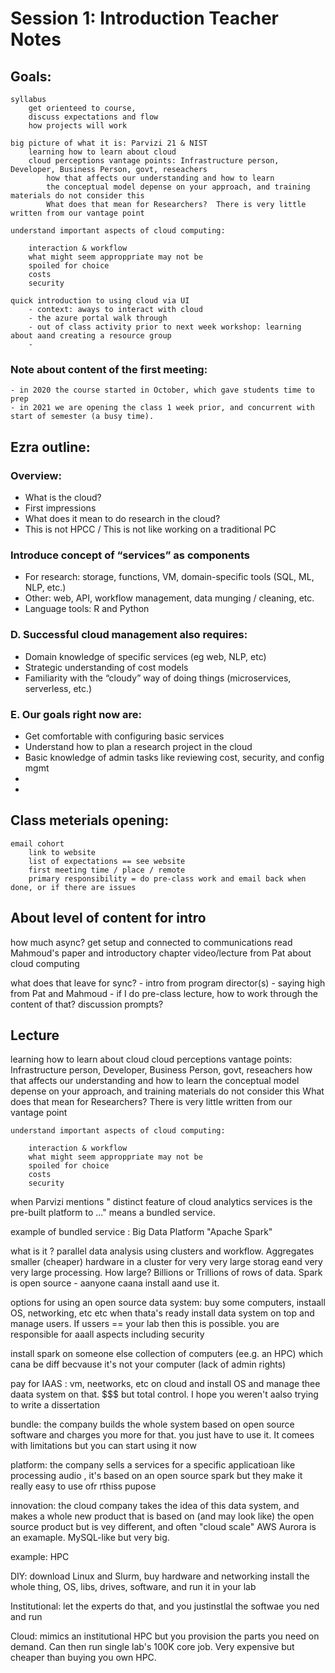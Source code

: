 # Session 1: Introduction Teacher Notes

## Goals:
    syllabus 
        get orienteed to course, 
        discuss expectations and flow
        how projects will work 
    
    big picture of what it is: Parvizi 21 & NIST
        learning how to learn about cloud
        cloud perceptions vantage points: Infrastructure person, Developer, Business Person, govt, reseachers
            how that affects our understanding and how to learn
            the conceptual model depense on your approach, and training materials do not consider this
            What does that mean for Researchers?  There is very little written from our vantage point

    understand important aspects of cloud computing: 

        interaction & workflow
        what might seem approppriate may not be
        spoiled for choice
        costs
        security

    quick introduction to using cloud via UI
        - context: aways to interact with cloud
        - the azure portal walk through
        - out of class activity prior to next week workshop: learning about aand creating a resource group
        - 

### Note about content of the first meeting: 
    - in 2020 the course started in October, which gave students time to prep
    - in 2021 we are opening the class 1 week prior, and concurrent with start of semester (a busy time).  

## Ezra outline: 

### Overview:

 - What is the cloud?
 - First impressions
 - What does it mean to do research in the cloud?
 - This is not HPCC / This is not like working on a traditional PC


### Introduce concept of “services” as components

 -	For research: storage, functions, VM, domain-specific tools (SQL, ML, NLP, etc.)
 -	Other: web, API, workflow management, data munging / cleaning, etc.
 -	Language tools: R and Python

### D. Successful cloud management also requires:

 - Domain knowledge of specific services (eg web, NLP, etc)
 - Strategic understanding of cost models
 - Familiarity with the “cloudy” way of doing things (microservices, serverless, etc.)
### E. Our goals right now are:
 - Get comfortable with configuring basic services
 - Understand how to plan a research project in the cloud
 - Basic knowledge of admin tasks like reviewing cost, security, and config mgmt
 - 
 - 
## Class meterials opening:
    email cohort
        link to website
        list of expectations == see website 
        first meeting time / place / remote
        primary responsibility = do pre-class work and email back when done, or if there are issues

## About level of content for intro

how much async?
    get setup and connected to communications
    read Mahmoud's paper and introductory chapter
    video/lecture from Pat about cloud computing
    
what does that leave for sync?
    - intro from program director(s)
    - saying high from Pat and Mahmoud
    - if I do pre-class lecture, how to work through the content of that?
        discussion prompts?



## Lecture 

  learning how to learn about cloud
        cloud perceptions vantage points: Infrastructure person, Developer, Business Person, govt, reseachers
            how that affects our understanding and how to learn
            the conceptual model depense on your approach, and training materials do not consider this
            What does that mean for Researchers?  There is very little written from our vantage point

    understand important aspects of cloud computing: 

        interaction & workflow
        what might seem approppriate may not be
        spoiled for choice
        costs
        security


  
when Parvizi mentions " distinct feature of cloud analytics services is the pre-built platform to ..." means a bundled service. 

example of bundled service : Big Data Platform "Apache Spark"

what is it ?  parallel data analysis using clusters and workflow.   Aggregates smaller (cheaper) hardware in a cluster for very very large storag eand very very large processing.  How large?  Billions or Trillions of rows  of data.   Spark is open source - aanyone caana install aand use it. 

options for using an open source data system: 
buy some computers, instaall OS, networking, etc etc when thata's ready install data system on top and manage users.  If ussers == your lab then this is possible.  you are responsible for aaall aspects including security

install spark on someone else collection of computers (ee.g. an HPC) which cana be diff becvause it's not your computer (lack of admin rights)

pay for IAAS : vm, neetworks, etc on cloud and install OS and manage thee daata system on that.   $$$ but total control.   I hope you weren't aalso trying to write a dissertation

bundle: the company builds the whole system based on open source software and charges you more for that.  you just have to use it.   It comees with limitations but you can start using it now

platform: the company sells a services for a specific applicatioan like processing audio , it's based on an open source spark but they make it really easy to use ofr rthiss pupose

innovation:  the cloud company takes the idea of this data system, and makes a whole new product that is based on (and may look like) the open source product but is vey different, and often "cloud scale"  AWS Aurora is an examaple. MySQL-like but very big.      

example: HPC

DIY: download Linux and Slurm, buy hardware and networking install the whole thing, OS, libs, drives, software, and run it in your lab

Institutional:   let the experts do that, and you justinstlal the softwae you ned and run

Cloud:  mimics an institutional HPC but you provision the parts you need on demand.   Can then run single lab's 100K core job.  Very expensive but cheaper than buying you own HPC.  




